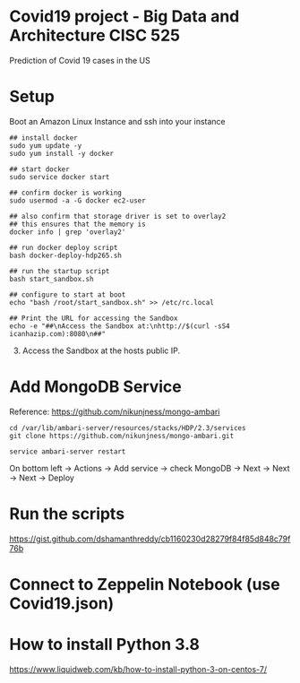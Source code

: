 # Covid19 project - Big Data and Architecture CISC 525
Prediction of Covid 19 cases in the US


# Setup
Boot an Amazon Linux Instance and ssh into your instance
```
## install docker
sudo yum update -y
sudo yum install -y docker

## start docker
sudo service docker start

## confirm docker is working
sudo usermod -a -G docker ec2-user

## also confirm that storage driver is set to overlay2
## this ensures that the memory is 
docker info | grep 'overlay2'

## run docker deploy script
bash docker-deploy-hdp265.sh

## run the startup script
bash start_sandbox.sh

## configure to start at boot
echo "bash /root/start_sandbox.sh" >> /etc/rc.local

## Print the URL for accessing the Sandbox
echo -e "##\nAccess the Sandbox at:\nhttp://$(curl -sS4 icanhazip.com):8080\n##"
```

3. Access the Sandbox at the hosts public IP.

# Add MongoDB Service
Reference: https://github.com/nikunjness/mongo-ambari
```
cd /var/lib/ambari-server/resources/stacks/HDP/2.3/services
git clone https://github.com/nikunjness/mongo-ambari.git

service ambari-server restart
```
On bottom left -> Actions -> Add service -> check MongoDB -> Next -> Next -> Next -> Deploy


# Run the scripts
https://gist.github.com/dshamanthreddy/cb1160230d28279f84f85d848c79f76b

# Connect to Zeppelin Notebook (use Covid19.json)

# How to install Python 3.8
https://www.liquidweb.com/kb/how-to-install-python-3-on-centos-7/

